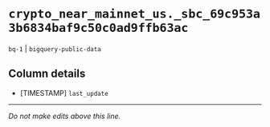 # `crypto_near_mainnet_us._sbc_69c953a3b6834baf9c50c0ad9ffb63ac`
`bq-1` | `bigquery-public-data`

## Column details
* [TIMESTAMP] `last_update`

-------------------------------------------------------------------------------
*Do not make edits above this line.*
